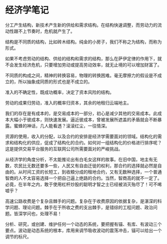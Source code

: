# 经济学笔记 #

分工产生结构，新技术产生新的供给和需求结构。在结构快速调整，而劳动力的流动性跟不上节奏时，危机就产生了。

结构是不同质的结构，比如砖木结构。纯金的小房子，我们不称之为结构，而称为形式。

如果不考虑劳动的结构、供给的结构和需求的结构，那么在萨伊定律的作用下，就不会发生经济危机，只要增加劳动或提高劳动效率，就无止境的可以增加财富了。

不同质的构成之间，精神的转换容易，物理的转换困难。毫无摩擦力的假设是不成立的，所以抽象成同质的形式也是不成立的。

准入的不确定性，既成功概率，决定了资本风险的结构。

劳动的成果归劳动，准入的概率归资本，其余的地租归云端地主。


我们的存在是有成本的，是交易成本的一部分，初心是减少其他的交易成本。此成本大幅小于彼成本，则快速发展。逼近彼成本，曾被发展所遮盖的矛盾就会不断暴露。蜜蜂的神话，几人能看透？滚滚红尘，一往情深。


资源的使用，收入的分配，以及合约的安排是经济学需要面对的领域。结构化的需求和结构化的供应，促成了结构化的合约。如何对一组结构化的价格进行排序呢？这是提供交易平台服务的互联网公司所需要面对的严峻挑战。


从经济学的角度分析，不太能推论出有白毛女这样的故事。在旧中国，地主有无数，农民比无数还要多一些，人民又有自由迁徙的权利，那合约的选择就必然是自由的。从时间工资的长短工，到收粮分成的租地合约，又有无数种选择，一个普通智商的人不太容易选择一个把自己逼上绝路的合约。当然，智商高的就不一定了。必竟，在半年之内，敢于使用杠杆炒股的聪明才智之士已经被消灭殆尽了！可不唏嘘乎？


高速公路收费是个复杂且棘手的问题。复杂在于收费原因的依据复杂，是湛深的科学问题、理论问题。棘手在于所收之费的支出棘手，是错综的工程问题、政治问题。皆深学问也，处理不易！

分析、研究，或创建、维护任何一个动态的系统，要把握有锚、有库、有波动三个要点。波动是动态系统的根本，库用来调节吸收波动的震荡冲击，锚可以给出一个调节的标尺。

